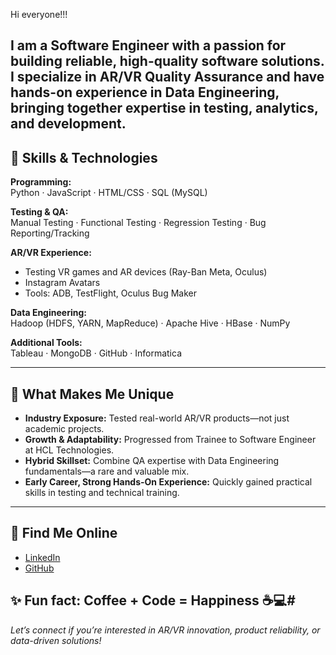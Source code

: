 Hi everyone!!!

I am a Software Engineer with a passion for building reliable, high-quality software solutions. I specialize in **AR/VR Quality Assurance** and have hands-on experience in **Data Engineering**, bringing together expertise in testing, analytics, and development.
---

## 🚀 Skills & Technologies

**Programming:**  
Python · JavaScript · HTML/CSS · SQL (MySQL)

**Testing & QA:**  
Manual Testing · Functional Testing · Regression Testing · Bug Reporting/Tracking

**AR/VR Experience:**  
- Testing VR games and AR devices (Ray-Ban Meta, Oculus)  
- Instagram Avatars  
- Tools: ADB, TestFlight, Oculus Bug Maker

**Data Engineering:**  
Hadoop (HDFS, YARN, MapReduce) · Apache Hive · HBase · NumPy

**Additional Tools:**  
Tableau · MongoDB · GitHub · Informatica

---

## 🌟 What Makes Me Unique

- **Industry Exposure:** Tested real-world AR/VR products—not just academic projects.
- **Growth & Adaptability:** Progressed from Trainee to Software Engineer at HCL Technologies.
- **Hybrid Skillset:** Combine QA expertise with Data Engineering fundamentals—a rare and valuable mix.
- **Early Career, Strong Hands-On Experience:** Quickly gained practical skills in testing and technical training.

---

## 🔗 Find Me Online

- [LinkedIn](https://linkedin.com/in/niharika-verma)
- [GitHub](https://github.com/niharikavermaa01)
<!-- Add portfolio link here if you build one! -->

✨ Fun fact: Coffee + Code = Happiness ☕💻# 
---

*Let’s connect if you’re interested in AR/VR innovation, product reliability, or data-driven solutions!*
